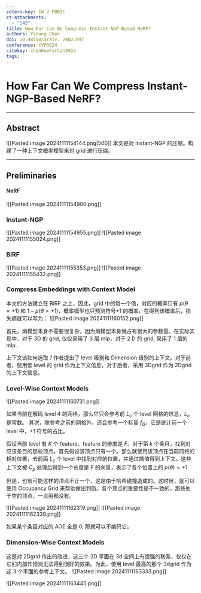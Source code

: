 ```yaml
---
zotero-key: IW 2 FDBIC
zt-attachments:
  - "145"
title: How Far Can We Compress Instant-NGP-Based NeRF?
authors: Yihang Chen
doi: 10.48550/arXiv. 2402.097
conference: CVPR024
citekey: chenHowFarCan2024
tags:
---
```


# How Far Can We Compress Instant-NGP-Based NeRF?

---
## Abstract      
![[Pasted image 20241111154144.png|500]]
本文是对 Instant-NGP 的压缩。构建了一种上下文概率模型来对 grid 进行压缩。

---
## Preliminaries

#### NeRF
![[Pasted image 20241111154900.png]]

### Instant-NGP

![[Pasted image 20241111154955.png]]
![[Pasted image 20241111155024.png]]


### BiRF
![[Pasted image 20241111155353.png]]
![[Pasted image 20241111155432.png]]

### Compress Embeddings with Context Model
本文的方法建立在 BiRF 之上，因此，grid 中的每一个值，对应的概率只有 $p(\theta=+1)$ 和 $1-p(\theta=+1)$，概率模型也只预测符号+1 的概率。在得到该概率后，损失熵就可以写为：
![[Pasted image 20241111160152.png]]

首先，熵模型本身不需要很复杂，因为熵模型本身就占有很大的参数量。在实际实现中，对于 3D 的 grid, 仅仅采用了 3 层 mlp，对于 2 D 的 grid, 采用了 1 层的 mlp.

上下文该如何选取？作者提出了 level 级别和 Dimension 级别的上下文。对于前者，使用低 level 的 grid 作为上下文信息，对于后者，采用 3Dgrid 作为 2Dgrid 的上下文信息。

### Level-Wise Context Models
![[Pasted image 20241111160731.png]]

如果当前在解码 level 4 的网格，那么它只会参考前 $L_{c}$ 个 level 网格的信息，$L_{c}$ 是常数。
其次，除参考之前的网格外，还会参考一个标量 $f_{G}$，它是统计前一个 level 中，+1 符号的占比。

假设当前 level 有 $K$ 个 feature。feature 的维度是 $F$。对于第 $k$ 个条目，找到对应该条目的那些顶点。首先假设该顶点只有一个。那么就使用该顶点在当前网格的相对位置，去前面 $L_{c}$ 个 level 中找到对应的位置，并通过插值得到上下文。这些上下文被 $C_{p}$ 处理后得到一个长度是 $F$ 的向量，表示了各个位置上的 $p(\theta)=+1$

但是，也有可能这样的顶点不止一个，这是由于哈希碰撞造成的。这时候，就可以使用 Occupancy Grid 来帮助做出判断。各个顶点的重要性是不一致的，那些处于空的顶点，一点用都没有。


![[Pasted image 20241111162319.png]]
![[Pasted image 20241111162339.png]]

如果某个条目对应的 AOE 全是 0, 那就可以不编码它。


### Dimension-Wise Context Models
这是对 2Dgrid 作出的改进，这三个 2D 平面在 3d 空间上有很强的联系，仅仅在它们内部作预测无法得到很好的效果。为此，使用 level 最高的那个 3dgrid 作为这 3 个平面的参考上下文。
![[Pasted image 20241111163333.png]]

![[Pasted image 20241111163445.png]]